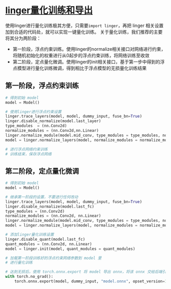 # [linger量化训练和导出](https://github.com/LISTENAI/linger)

使用linger进行量化训练极其方便，只需要`import linger`，再把 linger 相关设置加到合适的代码处，就可以实现一键量化训练。
关于量化训练，我们推荐的主要将其分为两阶段：
- 第一阶段，浮点约束训练。使用linger的normalize相关接口对网络进行约束，将随机初始化的权重进行从0起步的浮点约束训练，将网络训练至收敛
- 第二阶段，定点量化微调。使用linger的init相关接口，基于第一步中得到的浮点模型进行量化训练微调，得到相比于浮点模型的无损量化训练结果

## 第一阶段，浮点约束训练
```python
# 得到初始 model
model = Model()

# 使用linger进行浮点约束设置
linger.trace_layers(model, model, dummy_input, fuse_bn=True)
linger.disable_normalize(model.last_layer)
type_modules  = (nn.Conv2d)
normalize_modules = (nn.Conv2d,nn.Linear)
linger.normalize_module(model.mid_conv, type_modules = type_modules, normalize_weight_value=16, normalize_bias_value=16, normalize_output_value=16)
model = linger.normalize_layers(model, normalize_modules = normalize_modules, normalize_weight_value=8, normalize_bias_value=8, normalize_output_value=8)

# 进行浮点网络约束训练
# 训练结束，保存浮点网络

```

## 第二阶段，定点量化微调

```python
# 得到初始 model
model = Model()

# 继承第一阶段的设置，不要进行任何改动
linger.trace_layers(model, model, dummy_input, fuse_bn=True)
linger.disable_normalize(model.last_fc)
type_modules = (nn.Conv2d)
normalize_modules = (nn.Conv2d, nn.Linear)
linger.normalize_module(model.mid_conv, type_modules = type_modules, normalize_weight_value=16, normalize_bias_value=16, normalize_output_value=16)
model = linger.normalize_layers(model, normalize_modules = normalize_modules, normalize_weight_value=8, normalize_bias_value=8, normalize_output_value=8)

# 添加linger量化训练设置
linger.disable_quant(model.last_fc)
quant_modules = (nn.Conv2d, nn.Linear)
model = linger.init(model, quant_modules = quant_modules)

# 加载第一阶段训练好的浮点约束网络参数到 model 里
# 进行量化训练

# 达到无损后，使用 torch.onnx.export 将 model 导出 onnx，将该 onnx 交给后端引擎 thinker 进行处理
with torch.no_grad():
    torch.onnx.export(model, dummy_input, "model.onnx", opset_version=12, input_names=["input"], output_names=["output"])
```